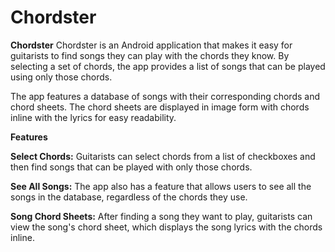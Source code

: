 # Chordster



**Chordster**
Chordster is an Android application that makes it easy for guitarists to find songs they can play with the chords they know. By selecting a set of chords, the app provides a list of songs that can be played using only those chords.

The app features a database of songs with their corresponding chords and chord sheets. The chord sheets are displayed in image form with chords inline with the lyrics for easy readability.

**Features**

**Select Chords:** Guitarists can select chords from a list of checkboxes and then find songs that can be played with only those chords.

**See All Songs:** The app also has a feature that allows users to see all the songs in the database, regardless of the chords they use.

**Song Chord Sheets:** After finding a song they want to play, guitarists can view the song's chord sheet, which displays the song lyrics with the chords inline.
